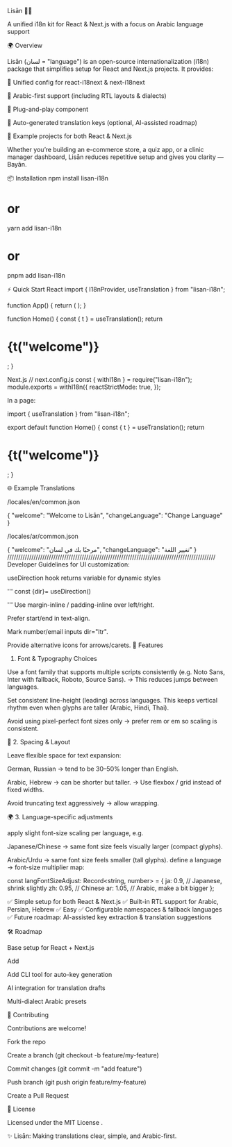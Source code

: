Lisān 🕌✨

A unified i18n kit for React & Next.js with a focus on Arabic language support




🌍 Overview

Lisān (لسان = "language") is an open-source internationalization (i18n) package that simplifies setup for React and Next.js projects.
It provides:

🔹 Unified config for react-i18next & next-i18next

🔹 Arabic-first support (including RTL layouts & dialects)

🔹 Plug-and-play <LanguageSwitcher /> component

🔹 Auto-generated translation keys (optional, AI-assisted roadmap)

🔹 Example projects for both React & Next.js

Whether you’re building an e-commerce store, a quiz app, or a clinic manager dashboard, Lisān reduces repetitive setup and gives you clarity — Bayān.

📦 Installation
npm install lisan-i18n
# or
yarn add lisan-i18n
# or
pnpm add lisan-i18n

⚡ Quick Start
React
import { I18nProvider, useTranslation } from "lisan-i18n";

function App() {
  return (
    <I18nProvider>
      <Home />
    </I18nProvider>
  );
}

function Home() {
  const { t } = useTranslation();
  return <h1>{t("welcome")}</h1>;
}
 
Next.js
// next.config.js
const { withI18n } = require("lisan-i18n");
module.exports = withI18n({
  reactStrictMode: true,
});


In a page:

import { useTranslation } from "lisan-i18n";

export default function Home() {
  const { t } = useTranslation();
  return <h1>{t("welcome")}</h1>;
}

🌐 Example Translations

/locales/en/common.json

{
  "welcome": "Welcome to Lisān",
  "changeLanguage": "Change Language"
}


/locales/ar/common.json

{
  "welcome": "مرحبًا بك في لسان",
  "changeLanguage": "تغيير اللغة"
}
///////////////////////////////////////////////////////////////////////////////////////////////
Developer Guidelines for UI customization:

useDirection hook returns variable for dynamic styles 

'''
const {dir}= useDirection()

'''
Use margin-inline / padding-inline over left/right.

Prefer start/end in text-align.

Mark number/email inputs dir="ltr".

Provide alternative icons for arrows/carets.
🎨 Features

1. Font & Typography Choices

Use a font family that supports multiple scripts consistently (e.g. Noto Sans, Inter with fallback, Roboto, Source Sans).
→ This reduces jumps between languages.

Set consistent line-height (leading) across languages. This keeps vertical rhythm even when glyphs are taller (Arabic, Hindi, Thai).

Avoid using pixel-perfect font sizes only → prefer rem or em so scaling is consistent.

📏 2. Spacing & Layout

Leave flexible space for text expansion:

German, Russian → tend to be 30–50% longer than English.

Arabic, Hebrew → can be shorter but taller.
→ Use flexbox / grid instead of fixed widths.

Avoid truncating text aggressively → allow wrapping.

🌍 3. Language-specific adjustments

 apply slight font-size scaling per language, e.g.

Japanese/Chinese → same font size feels visually larger (compact glyphs).

Arabic/Urdu → same font size feels smaller (tall glyphs).
define a language → font-size multiplier map:

const langFontSizeAdjust: Record<string, number> = {
  ja: 0.9, // Japanese, shrink slightly
  zh: 0.95, // Chinese
  ar: 1.05, // Arabic, make a bit bigger
};

✅ Simple setup for both React & Next.js
✅ Built-in RTL support for Arabic, Persian, Hebrew
✅ Easy <LanguageSwitcher />
✅ Configurable namespaces & fallback languages
✅ Future roadmap: AI-assisted key extraction & translation suggestions

🛠️ Roadmap

 Base setup for React + Next.js

 Add <LanguageSwitcher />

 Add CLI tool for auto-key generation

 AI integration for translation drafts

 Multi-dialect Arabic presets

🤝 Contributing

Contributions are welcome!

Fork the repo

Create a branch (git checkout -b feature/my-feature)

Commit changes (git commit -m "add feature")

Push branch (git push origin feature/my-feature)

Create a Pull Request

📜 License

Licensed under the MIT License
.

✨ Lisān: Making translations clear, simple, and Arabic-first.